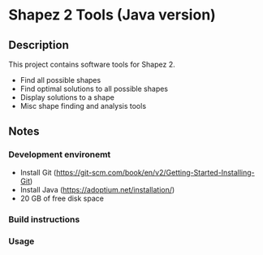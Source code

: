 # Shapez 2 Tools (Java version)

## Description

This project contains software tools for Shapez 2.
- Find all possible shapes
- Find optimal solutions to all possible shapes
- Display solutions to a shape
- Misc shape finding and analysis tools

## Notes

### Development environemt

-   Install Git (https://git-scm.com/book/en/v2/Getting-Started-Installing-Git)
-   Install Java (https://adoptium.net/installation/)
-   20 GB of free disk space

### Build instructions

### Usage
